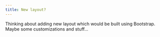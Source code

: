 ```yaml
---
title: New layout?
---
```


Thinking about adding new layout which would be built using Bootstrap. Maybe some customizations and stuff...